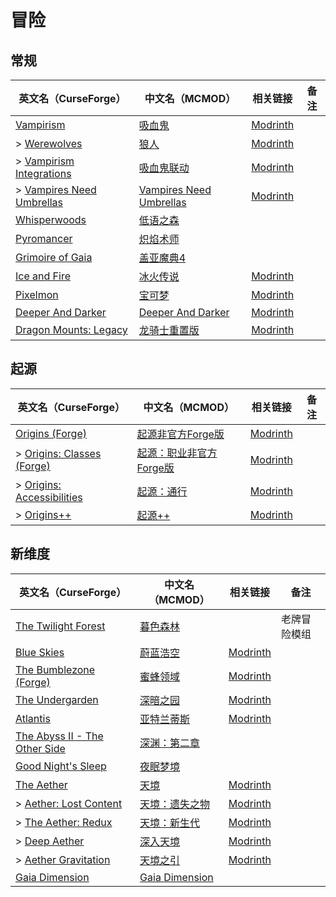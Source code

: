 # 冒险

## 常规

| 英文名（CurseForge）                                                                              | 中文名（MCMOD）                                                 | 相关链接                                                     | 备注 |
| ------------------------------------------------------------------------------------------------- | --------------------------------------------------------------- | ------------------------------------------------------------ | ---- |
| [Vampirism](https://www.curseforge.com/minecraft/mc-mods/vampirism-become-a-vampire)              | [吸血鬼](https://www.mcmod.cn/class/930.html)                   | [Modrinth](https://modrinth.com/mod/vampirism)               |      |
| > [Werewolves](https://www.curseforge.com/minecraft/mc-mods/werewolves-become-a-beast)            | [狼人](https://www.mcmod.cn/class/5196.html)                    | [Modrinth](https://modrinth.com/mod/werewolves)              |      |
| > [Vampirism Integrations](https://www.curseforge.com/minecraft/mc-mods/vampirism-integrations)   | [吸血鬼联动](https://www.mcmod.cn/class/2439.html)              | [Modrinth](https://modrinth.com/mod/vampirism-integrations)  |      |
| > [Vampires Need Umbrellas](https://www.curseforge.com/minecraft/mc-mods/vampires-need-umbrellas) | [Vampires Need Umbrellas](https://www.mcmod.cn/class/2405.html) | [Modrinth](https://modrinth.com/mod/vampires-need-umbrellas) |      |
| [Whisperwoods](https://www.curseforge.com/minecraft/mc-mods/whisperwoods)                         | [低语之森](https://www.mcmod.cn/class/4658.html)                |                                                              |      |
| [Pyromancer](https://www.curseforge.com/minecraft/mc-mods/pyromancer)                             | [炽焰术师](https://www.mcmod.cn/class/4793.html)                |                                                              |      |
| [Grimoire of Gaia](https://www.curseforge.com/minecraft/mc-mods/grimoire-of-gaia)                 | [盖亚魔典4](https://www.mcmod.cn/class/6886.html)               |                                                              |      |
| [Ice and Fire](https://www.curseforge.com/minecraft/mc-mods/ice-and-fire-dragons)                 | [冰火传说](https://www.mcmod.cn/class/770.html)                 | [Modrinth](https://modrinth.com/mod/ice-and-fire-dragons)    |      |
| [Pixelmon](https://www.curseforge.com/minecraft/mc-mods/pixelmon)                                 | [宝可梦](https://www.mcmod.cn/class/1190.html)                  | [Modrinth](https://modrinth.com/mod/pixelmon)                |      |
| [Deeper And Darker](https://www.curseforge.com/minecraft/mc-mods/deeperdarker)                    | [Deeper And Darker](https://www.mcmod.cn/class/7369.html)       | [Modrinth](https://modrinth.com/mod/deeperdarker)            |      |
| [Dragon Mounts: Legacy](https://www.curseforge.com/minecraft/mc-mods/dragon-mounts-legacy)        | [龙骑士重置版](https://www.mcmod.cn/class/2415.html)            | [Modrinth](https://modrinth.com/mod/dragon-mounts-legacy)    |      |

## 起源

| 英文名（CurseForge）                                                                               | 中文名（MCMOD）                                                 | 相关链接                                                     | 备注 |
| -------------------------------------------------------------------------------------------------- | --------------------------------------------------------------- | ------------------------------------------------------------ | ---- |
| [Origins (Forge)](https://www.curseforge.com/minecraft/mc-mods/origins-forge)                      | [起源非官方Forge版](https://www.mcmod.cn/class/4032.html)       | [Modrinth](https://modrinth.com/mod/origins-forge)           |      |
| > [Origins: Classes (Forge)](https://www.curseforge.com/minecraft/mc-mods/origins-classes-forge)   | [起源：职业非官方Forge版](https://www.mcmod.cn/class/6121.html) | [Modrinth](https://modrinth.com/mod/origins-classes-forge)   |      |
| > [Origins: Accessibilities](https://www.curseforge.com/minecraft/mc-mods/origins-accessibilities) | [起源：通行](https://www.mcmod.cn/class/7380.html)              | [Modrinth](https://modrinth.com/mod/origins-accessibilities) |      |
| > [Origins++](https://legacy.curseforge.com/minecraft/mc-mods/origins-plus-plus)                   | [起源++](https://www.mcmod.cn/class/6993.html)                  | [Modrinth](https://modrinth.com/mod/origins-plus-plus)       |      |

## 新维度

| 英文名（CurseForge）                                                                               | 中文名（MCMOD）                                        | 相关链接                                                 | 备注         |
| -------------------------------------------------------------------------------------------------- | ------------------------------------------------------ | -------------------------------------------------------- | ------------ |
| [The Twilight Forest](https://www.curseforge.com/minecraft/mc-mods/the-twilight-forest)            | [暮色森林](https://www.mcmod.cn/class/61.html)         |                                                          | 老牌冒险模组 |
| [Blue Skies](https://www.curseforge.com/minecraft/mc-mods/blue-skies)                              | [蔚蓝浩空](https://www.mcmod.cn/class/1563.html)       | [Modrinth](https://modrinth.com/mod/blue-skies)          |              |
| [The Bumblezone (Forge)](https://www.curseforge.com/minecraft/mc-mods/the-bumblezone-forge)        | [蜜蜂领域](https://www.mcmod.cn/class/2489.html)       | [Modrinth](https://modrinth.com/mod/the-bumblezone)      |              |
| [The Undergarden](https://www.curseforge.com/minecraft/mc-mods/the-undergarden)                    | [深暗之园](https://www.mcmod.cn/class/2870.html)       | [Modrinth](https://modrinth.com/mod/the-undergarden)     |              |
| [Atlantis](https://www.curseforge.com/minecraft/mc-mods/atlantis)                                  | [亚特兰蒂斯](https://www.mcmod.cn/class/5226.html)     | [Modrinth](https://modrinth.com/mod/atlantis)            |              |
| [The Abyss II - The Other Side](https://www.curseforge.com/minecraft/mc-mods/the-abyss-chapter-ii) | [深渊：第二章](https://www.mcmod.cn/class/3527.html)   |                                                          |              |
| [Good Night's Sleep](https://www.curseforge.com/minecraft/mc-mods/good-nights-sleep)               | [夜眠梦境](https://www.mcmod.cn/class/471.html)        |                                                          |              |
| [The Aether](https://www.curseforge.com/minecraft/mc-mods/the-aether)                              | [天境](https://www.mcmod.cn/class/94.html)             | [Modrinth](https://modrinth.com/mod/aether)              |              |
| > [Aether: Lost Content](https://www.curseforge.com/minecraft/mc-mods/aether-lost-content)         | [天境：遗失之物](https://www.mcmod.cn/class/2481.html) | [Modrinth](https://modrinth.com/mod/aether-lost-content) |              |
| > [The Aether: Redux](https://www.curseforge.com/minecraft/mc-mods/aether-redux)                   | [天境：新生代](https://www.mcmod.cn/class/10575.html)  | [Modrinth](https://modrinth.com/mod/the-aether-redux)    |              |
| > [Deep Aether](https://www.curseforge.com/minecraft/mc-mods/deep-aether)                          | [深入天境](https://www.mcmod.cn/class/10145.html)      | [Modrinth](https://modrinth.com/mod/deep-aether)         |              |
| > [Aether Gravitation](https://www.curseforge.com/minecraft/mc-mods/aether-gravitation)            | [天境之引](https://www.mcmod.cn/class/10293.html)      | [Modrinth](https://modrinth.com/mod/aether-gravitation)  |              |
| [Gaia Dimension](https://www.curseforge.com/minecraft/mc-mods/gaia-dimension)                      | [Gaia Dimension](https://www.mcmod.cn/class/5227.html) |                                                          |              |
